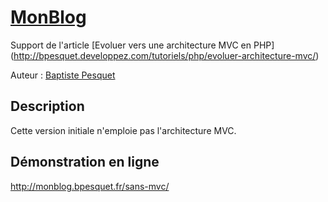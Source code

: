 # [MonBlog](http://github.com/bpesquet/MonBlog)

Support de l'article [Evoluer vers une architecture MVC en PHP] (http://bpesquet.developpez.com/tutoriels/php/evoluer-architecture-mvc/)

Auteur : [Baptiste Pesquet](https://github.com/bpesquet)


## Description

Cette version initiale n'emploie pas l'architecture MVC.


## Démonstration en ligne

http://monblog.bpesquet.fr/sans-mvc/

